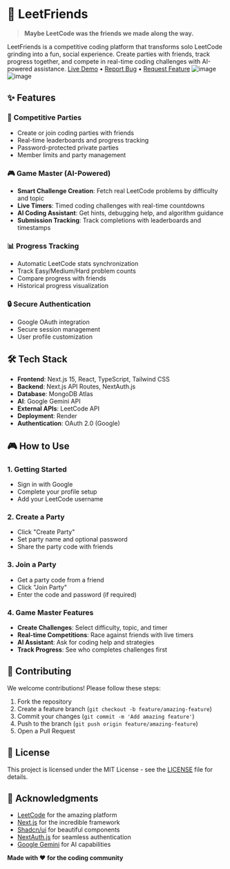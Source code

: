 # 🚀 LeetFriends

> **Maybe LeetCode was the friends we made along the way.**

LeetFriends is a competitive coding platform that transforms solo LeetCode grinding into a fun, social experience. Create parties with friends, track progress together, and compete in real-time coding challenges with AI-powered assistance.
[Live Demo](https://leetfriends.onrender.com) • [Report Bug](https://github.com/tarush10000/leetfriends/issues) • [Request Feature](https://github.com/tarush10000/leetfriends/issues)
![image](https://github.com/user-attachments/assets/312cb25f-93b9-498d-b706-97f3c2d64de7)
![image](https://github.com/user-attachments/assets/fb0455a3-9d8d-4389-b413-6115340c0446)

## ✨ Features

### 🎯 **Competitive Parties**
- Create or join coding parties with friends
- Real-time leaderboards and progress tracking
- Password-protected private parties
- Member limits and party management

### 🎮 **Game Master (AI-Powered)**
- **Smart Challenge Creation**: Fetch real LeetCode problems by difficulty and topic
- **Live Timers**: Timed coding challenges with real-time countdowns
- **AI Coding Assistant**: Get hints, debugging help, and algorithm guidance
- **Submission Tracking**: Track completions with leaderboards and timestamps

### 📊 **Progress Tracking**
- Automatic LeetCode stats synchronization
- Track Easy/Medium/Hard problem counts
- Compare progress with friends
- Historical progress visualization

### 🔒 **Secure Authentication**
- Google OAuth integration
- Secure session management
- User profile customization

## 🛠️ Tech Stack

- **Frontend**: Next.js 15, React, TypeScript, Tailwind CSS
- **Backend**: Next.js API Routes, NextAuth.js
- **Database**: MongoDB Atlas
- **AI**: Google Gemini API
- **External APIs**: LeetCode API
- **Deployment**: Render
- **Authentication**: OAuth 2.0 (Google)

## 🎮 How to Use

### 1. **Getting Started**
- Sign in with Google
- Complete your profile setup
- Add your LeetCode username

### 2. **Create a Party**
- Click "Create Party"
- Set party name and optional password
- Share the party code with friends

### 3. **Join a Party**
- Get a party code from a friend
- Click "Join Party"
- Enter the code and password (if required)

### 4. **Game Master Features**
- **Create Challenges**: Select difficulty, topic, and timer
- **Real-time Competitions**: Race against friends with live timers
- **AI Assistant**: Ask for coding help and strategies
- **Track Progress**: See who completes challenges first

## 🤝 Contributing

We welcome contributions! Please follow these steps:

1. Fork the repository
2. Create a feature branch (`git checkout -b feature/amazing-feature`)
3. Commit your changes (`git commit -m 'Add amazing feature'`)
4. Push to the branch (`git push origin feature/amazing-feature`)
5. Open a Pull Request

## 📄 License

This project is licensed under the MIT License - see the [LICENSE](LICENSE) file for details.

## 🙏 Acknowledgments

- [LeetCode](https://leetcode.com/) for the amazing platform
- [Next.js](https://nextjs.org/) for the incredible framework
- [Shadcn/ui](https://ui.shadcn.com/) for beautiful components
- [NextAuth.js](https://next-auth.js.org/) for seamless authentication
- [Google Gemini](https://ai.google.dev/) for AI capabilities

**Made with ❤️ for the coding community**
